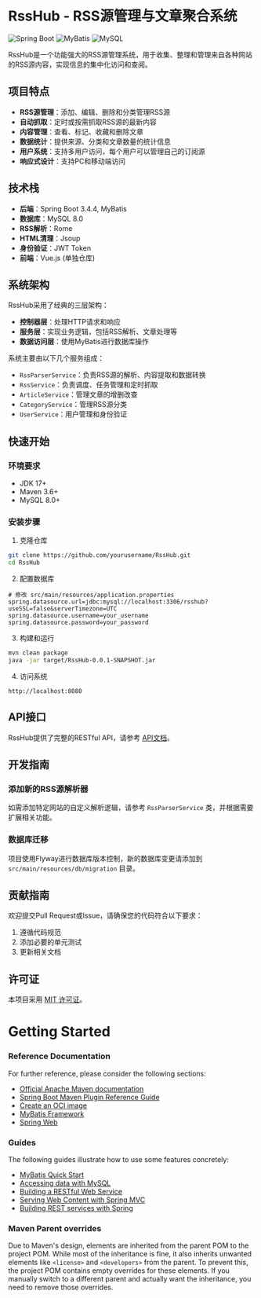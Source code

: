 # RssHub - RSS源管理与文章聚合系统

![Spring Boot](https://img.shields.io/badge/Spring%20Boot-3.4.4-green)
![MyBatis](https://img.shields.io/badge/MyBatis-latest-blue)
![MySQL](https://img.shields.io/badge/MySQL-8.0-orange)

RssHub是一个功能强大的RSS源管理系统，用于收集、整理和管理来自各种网站的RSS源内容，实现信息的集中化访问和查阅。

## 项目特点

- **RSS源管理**：添加、编辑、删除和分类管理RSS源
- **自动抓取**：定时或按需抓取RSS源的最新内容
- **内容管理**：查看、标记、收藏和删除文章
- **数据统计**：提供来源、分类和文章数量的统计信息
- **用户系统**：支持多用户访问，每个用户可以管理自己的订阅源
- **响应式设计**：支持PC和移动端访问

## 技术栈

- **后端**：Spring Boot 3.4.4, MyBatis
- **数据库**：MySQL 8.0
- **RSS解析**：Rome
- **HTML清理**：Jsoup
- **身份验证**：JWT Token
- **前端**：Vue.js (单独仓库)

## 系统架构

RssHub采用了经典的三层架构：

- **控制器层**：处理HTTP请求和响应
- **服务层**：实现业务逻辑，包括RSS解析、文章处理等
- **数据访问层**：使用MyBatis进行数据库操作

系统主要由以下几个服务组成：
- `RssParserService`：负责RSS源的解析、内容提取和数据转换
- `RssService`：负责调度、任务管理和定时抓取
- `ArticleService`：管理文章的增删改查
- `CategoryService`：管理RSS源分类
- `UserService`：用户管理和身份验证

## 快速开始

### 环境要求

- JDK 17+
- Maven 3.6+
- MySQL 8.0+

### 安装步骤

1. 克隆仓库
```bash
git clone https://github.com/yourusername/RssHub.git
cd RssHub
```

2. 配置数据库
```properties
# 修改 src/main/resources/application.properties
spring.datasource.url=jdbc:mysql://localhost:3306/rsshub?useSSL=false&serverTimezone=UTC
spring.datasource.username=your_username
spring.datasource.password=your_password
```

3. 构建和运行
```bash
mvn clean package
java -jar target/RssHub-0.0.1-SNAPSHOT.jar
```

4. 访问系统
```
http://localhost:8080
```

## API接口

RssHub提供了完整的RESTful API，请参考 [API文档](doc/接口文档.md)。

## 开发指南

### 添加新的RSS源解析器

如需添加特定网站的自定义解析逻辑，请参考 `RssParserService` 类，并根据需要扩展相关功能。

### 数据库迁移

项目使用Flyway进行数据库版本控制，新的数据库变更请添加到 `src/main/resources/db/migration` 目录。

## 贡献指南

欢迎提交Pull Request或Issue，请确保您的代码符合以下要求：
1. 遵循代码规范
2. 添加必要的单元测试
3. 更新相关文档

## 许可证

本项目采用 [MIT 许可证](LICENSE)。

# Getting Started

### Reference Documentation

For further reference, please consider the following sections:

* [Official Apache Maven documentation](https://maven.apache.org/guides/index.html)
* [Spring Boot Maven Plugin Reference Guide](https://docs.spring.io/spring-boot/3.4.4/maven-plugin)
* [Create an OCI image](https://docs.spring.io/spring-boot/3.4.4/maven-plugin/build-image.html)
* [MyBatis Framework](https://mybatis.org/spring-boot-starter/mybatis-spring-boot-autoconfigure/)
* [Spring Web](https://docs.spring.io/spring-boot/3.4.4/reference/web/servlet.html)

### Guides

The following guides illustrate how to use some features concretely:

* [MyBatis Quick Start](https://github.com/mybatis/spring-boot-starter/wiki/Quick-Start)
* [Accessing data with MySQL](https://spring.io/guides/gs/accessing-data-mysql/)
* [Building a RESTful Web Service](https://spring.io/guides/gs/rest-service/)
* [Serving Web Content with Spring MVC](https://spring.io/guides/gs/serving-web-content/)
* [Building REST services with Spring](https://spring.io/guides/tutorials/rest/)

### Maven Parent overrides

Due to Maven's design, elements are inherited from the parent POM to the project POM.
While most of the inheritance is fine, it also inherits unwanted elements like `<license>` and `<developers>` from the
parent.
To prevent this, the project POM contains empty overrides for these elements.
If you manually switch to a different parent and actually want the inheritance, you need to remove those overrides.


